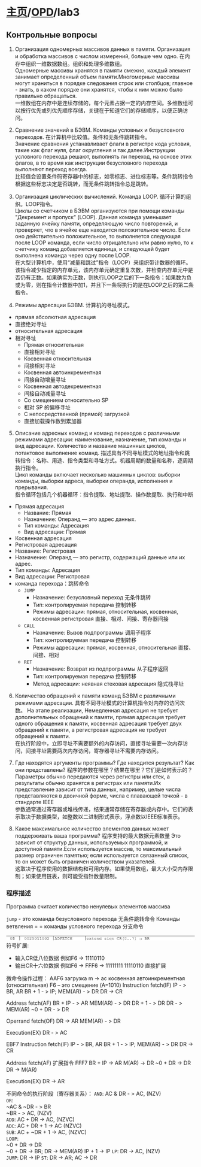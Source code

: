# [主页](../../README.md)/[OPD](readme.md)/lab3

## Контрольные вопросы

1. Организация одномерных массивов данных в памяти. Организация и обработка массивов с числом измерений, больше чем одно.  在内存中组织一维数据数组。组织和处理多维数组。   
Одномерные массивы хранятся в памяти смежно, каждый элемент занимает определенный объем памяти.Многомерные массивы могут храниться в порядке следования строк или столбцов; главное - знать, в каком порядке они хранятся, чтобы к ним можно было правильно обращаться.  
一维数组在内存中是连续存储的，每个元素占据一定的内存空间。多维数组可以按行优先或列优先顺序存储，关键在于知道它们的存储顺序，以便正确访问。

2. Сравнение значений в БЭВМ. Команды условных и безусловного переходов. 在计算机中比较值。条件和无条件跳转指令。  
Значение сравнения устанавливает флаги в регистре кода условия, такие как флаг нуля, флаг округления и так далее.Инструкции условного перехода решают, выполнять ли переход, на основе этих флагов, в то время как инструкции безусловного перехода выполняют переход всегда.  
比较值会设置条件码寄存器中的标志，如零标志、进位标志等。条件跳转指令根据这些标志决定是否跳转，而无条件跳转指令总是跳转。  

3. Организация циклических вычислений. Команда LOOP. 循环计算的组织。LOOP指令。  
Циклы со счетчиком в БЭВМ организуются при помощи команды "Декремент и пропуск" (LOOP). Данная команда уменьшает заданную ячейку памяти, определяющую число повторений, и проверяет, что в ячейке еще находится положительное число. Если оно действительно положительное, то выполняется следующая после LOOP команда, если число отрицательно или равно нулю, то к счетчику команд добавляется единица, и следующей будет выполнена команда через одну после LOOP.   
在大型计算机中，使用“减量和跳过”指令（LOOP）来组织带计数器的循环。该指令减少指定的内存单元，该内存单元确定重复次数，并检查内存单元中是否仍有正数。如果确实为正数，则执行LOOP之后的下一条指令；如果数为负或为零，则在指令计数器中加1，并且下一条将执行的是在LOOP之后的第二条指令。

4. Режимы адресации БЭВМ. 计算机的寻址模式。
- прямая абсолютная адресация
- 直接绝对寻址
- относительная адресация
- 相对寻址
  -  Прямая относительная
  -  直接相对寻址
  -  Косвенная относительная
  -  间接相对寻址
  -  Косвенная автоинкрементная
  -  间接自动增量寻址
  -  Косвенная автодекрементная
  -  间接自动减量寻址
  -  Со смещением относительно SP
  -  相对 SP 的偏移寻址
  -  С непосредственной (прямой) загрузкой
  -  直接加载操作数到累加器

5. Описание адресных команд и команд переходов с различными режимами адресации: наименование, назначение, тип команды и вид адресации. Количество и название машинных циклов, потактовое выполнение команд. 描述具有不同寻址模式的地址指令和跳转指令：名称、用途、指令类型和寻址方式。机器周期的数量和名称，逐周期执行指令。  
Цикл команды включает несколько машинных циклов: выборки команды, выборки адреса, выборки операнда, исполнения и прерывания.  
指令循环包括几个机器循环：指令提取、地址提取、操作数提取、执行和中断
- Прямая адресация
  - Название: Прямая
  - Назначение: Операнд — это адрес данных. 
  - Тип команды: Адресация
  - Вид адресации: Прямая
- Косвенная адресация
-  Регистровая адресация
  - Название: Регистровая
  - Назначение: Операнд — это регистр, содержащий данные или их адрес.
  - Тип команды: Адресация
  - Вид адресации: Регистровая
- команда перехода：跳转命令
  - `JUMP`
    - Назначение: безусловный переход 无条件跳转
    - Тип: контролируемая передача 控制转移
    - Режимы адресации: прямая, относительная, косвенная, косвенная регистровая 直接、相对、间接、寄存器间接
  - `CALL`
    - Назначение: Вызов подпрограммы 调用子程序
    - Тип: контролируемая передача 控制转移
    - Режимы адресации: прямая, косвенная, относительная 直接、间接、相对
  - `RET`
    - Назначение: Возврат из подпрограммы 从子程序返回
    - Тип: контролируемая передача 控制转移
    - Метод адресации: неявная стековая адресация 隐式栈寻址

6. Количество обращений к памяти команд БЭВМ с различными режимами адресации. 具有不同寻址模式的计算机指令对内存的访问次数。
На этапе реализации, Немедленная адресация не требует дополнительных обращений к памяти, прямая адресация требует одного обращения к памяти, косвенная адресация требует двух обращений к памяти, а регистровая адресация не требует обращений к памяти.  
在执行阶段中，立即寻址不需要额外的内存访问，直接寻址需要一次内存访问，间接寻址需要两次内存访问，寄存器寻址不需要内存访问。

7. Где находятся аргументы программы? Где находится результат? Как они представлены? 程序的参数在哪里？结果在哪里？它们是如何表示的？
Параметры обычно передаются через регистры или стек, а результаты обычно хранятся в регистрах или памяти.Их представление зависит от типа данных, например, целые числа представляются в двоичной форме, числа с плавающей точкой - в стандарте IEEE  
参数通常通过寄存器或堆栈传递，结果通常存储在寄存器或内存中。它们的表示取决于数据类型，如整数以二进制形式表示，浮点数以IEEE标准表示。

8. Какое максимальное количество элементов данных может поддерживать ваша программа? 程序支持的最大数据元素数量
Это зависит от структур данных, используемых программой, и доступной памяти.Если используется массив, то максимальный размер ограничен памятью; если используется связанный список, то он может быть ограничен количеством указателей.  
这取决于程序使用的数据结构和可用内存。如果使用数组，最大大小受内存限制；如果使用链表，则可能受指针数量限制。  

### 程序描述
Программа считает количество ненулевых элементов массива 

`jump` - это команда безусловного перехода 无条件跳转命令
Команды ветвления = = команды условного перехода 分支命令 

![](image.png)
符号扩展:
- 输入CR低八位数据 例如F6 -> 11110110
- 输出CR十六位数据 例如F6 -> FFF6 -> 11111111 11110110 直接扩展

微命令操作过程：
AAF6 загрузка m -> ac косвенная автоинкрементная (относительная) F6 – это смещение (A=1010)
Instruction fetch(IF)
IP - > BR, AR
BR + 1 - > IP; MEM(AR) - > DR
DR -> CR

Address fetch(AF)
BR + IP - > AR
MEM(AR) - > DR
DR + 1 - > DR
DR - > MEM(AR)
~0 + DR - > DR

Operrand fetch(OF)
DR -> AR
MEM(AR) - > DR

Execution(EX)
DR - > AC


EBF7
Instruction fetch(IF)
IP - > BR, AR
BR + 1 - > IP; MEM(AR) - > DR
DR -> CR

Address fetch(AF) 扩展指令 FFF7
BR + IP -> AR
M(AR) -> DR 
~0 + DR -> DR
DR -> M(AR)

Execution(EX)
DR -> AR

不同命令的执行阶段（寄存器关系）：
`AND`: AC & DR - > AC, (NZV)  
`OR`:   
~AC & ~DR - > BR  
~BR - > AC, (NZV)  
`ADD`: AC + DR -> AC, (NZVC)  
`ADC`: AC + DR + 1 -> AC (NZVC)  
`SUB`: AC + ~DR + 1 -> AC, (NZVC)  
`LOOP`:   
~0 + DR -> DR  
~0 + DR -> BR; DR -> MEM(AR)
IP + 1 -> IP
`LP`: DR -> AC, (NZV)  
`JUMP`: DR -> IP
`ST`: DR -> AR; AC -> DR
